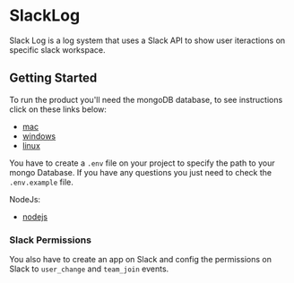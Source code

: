 # SlackLog

Slack Log is a log system that uses a Slack API to show user iteractions on specific slack workspace.

## Getting Started

To run the product you'll need the mongoDB database, to see instructions click on these links below:

* [mac](https://docs.mongodb.com/manual/administration/install-on-linux/)
* [windows](https://docs.mongodb.com/manual/tutorial/install-mongodb-on-windows/)
* [linux](https://docs.mongodb.com/manual/administration/install-on-linux/)

You have to create a `.env` file on your project to specify the path to your mongo Database. If you have any questions you just need to check the `.env.example` file.

NodeJs:

* [nodejs](nodejs.org)

### Slack Permissions

You also have to create an app on Slack and config the permissions on Slack to `user_change` and `team_join` events.

